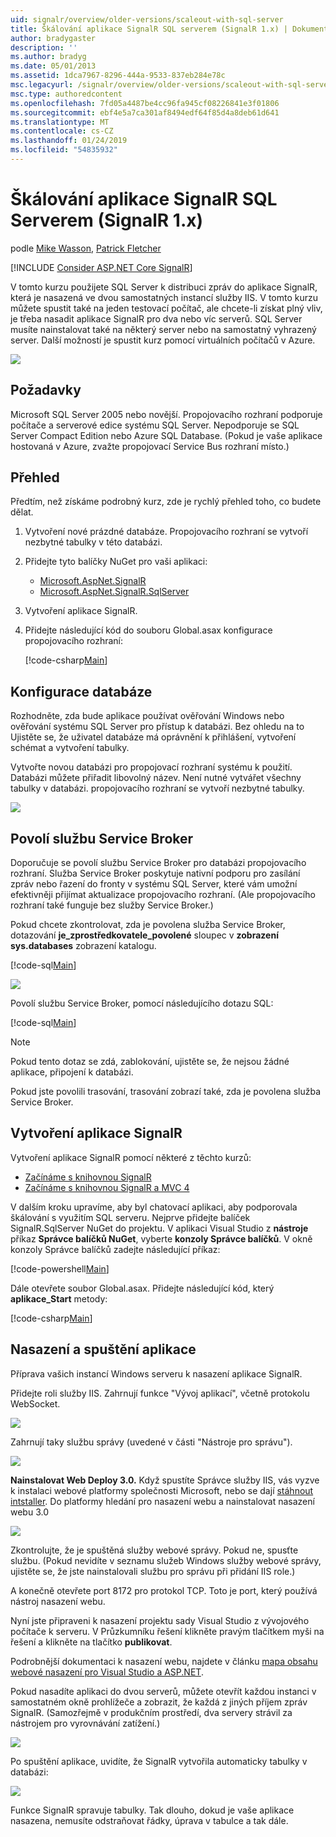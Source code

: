 ```yaml
---
uid: signalr/overview/older-versions/scaleout-with-sql-server
title: Škálování aplikace SignalR SQL serverem (SignalR 1.x) | Dokumentace Microsoftu
author: bradygaster
description: ''
ms.author: bradyg
ms.date: 05/01/2013
ms.assetid: 1dca7967-8296-444a-9533-837eb284e78c
msc.legacyurl: /signalr/overview/older-versions/scaleout-with-sql-server
msc.type: authoredcontent
ms.openlocfilehash: 7fd05a4487be4cc96fa945cf08226841e3f01806
ms.sourcegitcommit: ebf4e5a7ca301af8494edf64f85d4a8deb61d641
ms.translationtype: MT
ms.contentlocale: cs-CZ
ms.lasthandoff: 01/24/2019
ms.locfileid: "54835932"
---
```

<a name="signalr-scaleout-with-sql-server-signalr-1x"></a>Škálování aplikace SignalR SQL Serverem (SignalR 1.x)
====================
podle [Mike Wasson](https://github.com/MikeWasson), [Patrick Fletcher](https://github.com/pfletcher)

[!INCLUDE [Consider ASP.NET Core SignalR](~/includes/signalr/signalr-version-disambiguation.md)]

V tomto kurzu použijete SQL Server k distribuci zpráv do aplikace SignalR, která je nasazená ve dvou samostatných instancí služby IIS. V tomto kurzu můžete spustit také na jeden testovací počítač, ale chcete-li získat plný vliv, je třeba nasadit aplikace SignalR pro dva nebo víc serverů. SQL Server musíte nainstalovat také na některý server nebo na samostatný vyhrazený server. Další možností je spustit kurz pomocí virtuálních počítačů v Azure.

![](scaleout-with-sql-server/_static/image1.png)

## <a name="prerequisites"></a>Požadavky

Microsoft SQL Server 2005 nebo novější. Propojovacího rozhraní podporuje počítače a serverové edice systému SQL Server. Nepodporuje se SQL Server Compact Edition nebo Azure SQL Database. (Pokud je vaše aplikace hostovaná v Azure, zvažte propojovací Service Bus rozhraní místo.)

## <a name="overview"></a>Přehled

Předtím, než získáme podrobný kurz, zde je rychlý přehled toho, co budete dělat.

1. Vytvoření nové prázdné databáze. Propojovacího rozhraní se vytvoří nezbytné tabulky v této databázi.
2. Přidejte tyto balíčky NuGet pro vaši aplikaci: 

    - [Microsoft.AspNet.SignalR](http://nuget.org/packages/Microsoft.AspNet.SignalR)
    - [Microsoft.AspNet.SignalR.SqlServer](http://nuget.org/packages/Microsoft.AspNet.SignalR.SqlServer)
3. Vytvoření aplikace SignalR.
4. Přidejte následující kód do souboru Global.asax konfigurace propojovacího rozhraní: 

    [!code-csharp[Main](scaleout-with-sql-server/samples/sample1.cs)]

## <a name="configure-the-database"></a>Konfigurace databáze

Rozhodněte, zda bude aplikace používat ověřování Windows nebo ověřování systému SQL Server pro přístup k databázi. Bez ohledu na to Ujistěte se, že uživatel databáze má oprávnění k přihlášení, vytvoření schémat a vytvoření tabulky.

Vytvořte novou databázi pro propojovací rozhraní systému k použití. Databázi můžete přiřadit libovolný název. Není nutné vytvářet všechny tabulky v databázi. propojovacího rozhraní se vytvoří nezbytné tabulky.

![](scaleout-with-sql-server/_static/image2.png)

## <a name="enable-service-broker"></a>Povolí službu Service Broker

Doporučuje se povolí službu Service Broker pro databázi propojovacího rozhraní. Služba Service Broker poskytuje nativní podporu pro zasílání zpráv nebo řazení do fronty v systému SQL Server, které vám umožní efektivněji přijímat aktualizace propojovacího rozhraní. (Ale propojovacího rozhraní také funguje bez služby Service Broker.)

Pokud chcete zkontrolovat, zda je povolena služba Service Broker, dotazování **je\_zprostředkovatele\_povolené** sloupec v **zobrazení sys.databases** zobrazení katalogu.

[!code-sql[Main](scaleout-with-sql-server/samples/sample2.sql)]

![](scaleout-with-sql-server/_static/image3.png)

Povolí službu Service Broker, pomocí následujícího dotazu SQL:

[!code-sql[Main](scaleout-with-sql-server/samples/sample3.sql)]

> [!NOTE]
> Pokud tento dotaz se zdá, zablokování, ujistěte se, že nejsou žádné aplikace, připojení k databázi.

Pokud jste povolili trasování, trasování zobrazí také, zda je povolena služba Service Broker.

## <a name="create-a-signalr-application"></a>Vytvoření aplikace SignalR

Vytvoření aplikace SignalR pomocí některé z těchto kurzů:

- [Začínáme s knihovnou SignalR](../getting-started/tutorial-getting-started-with-signalr.md)
- [Začínáme s knihovnou SignalR a MVC 4](tutorial-getting-started-with-signalr-and-mvc-4.md)

V dalším kroku upravíme, aby byl chatovací aplikaci, aby podporovala škálování s využitím SQL serveru. Nejprve přidejte balíček SignalR.SqlServer NuGet do projektu. V aplikaci Visual Studio z **nástroje** příkaz **Správce balíčků NuGet**, vyberte **konzoly Správce balíčků**. V okně konzoly Správce balíčků zadejte následující příkaz:

[!code-powershell[Main](scaleout-with-sql-server/samples/sample4.ps1)]

Dále otevřete soubor Global.asax. Přidejte následující kód, který **aplikace\_Start** metody:

[!code-csharp[Main](scaleout-with-sql-server/samples/sample5.cs)]

## <a name="deploy-and-run-the-application"></a>Nasazení a spuštění aplikace

Příprava vašich instancí Windows serveru k nasazení aplikace SignalR.

Přidejte roli služby IIS. Zahrnují funkce "Vývoj aplikací", včetně protokolu WebSocket.

![](scaleout-with-sql-server/_static/image4.png)

Zahrnují taky službu správy (uvedené v části "Nástroje pro správu").

![](scaleout-with-sql-server/_static/image5.png)

**Nainstalovat Web Deploy 3.0.** Když spustíte Správce služby IIS, vás vyzve k instalaci webové platformy společnosti Microsoft, nebo se dají [stáhnout intstaller](https://go.microsoft.com/fwlink/?LinkId=255386). Do platformy hledání pro nasazení webu a nainstalovat nasazení webu 3.0

![](scaleout-with-sql-server/_static/image6.png)

Zkontrolujte, že je spuštěná služby webové správy. Pokud ne, spusťte službu. (Pokud nevidíte v seznamu služeb Windows služby webové správy, ujistěte se, že jste nainstalovali službu pro správu při přidání IIS role.)

A konečně otevřete port 8172 pro protokol TCP. Toto je port, který používá nástroj nasazení webu.

Nyní jste připraveni k nasazení projektu sady Visual Studio z vývojového počítače k serveru. V Průzkumníku řešení klikněte pravým tlačítkem myši na řešení a klikněte na tlačítko **publikovat**.

Podrobnější dokumentaci k nasazení webu, najdete v článku [mapa obsahu webové nasazení pro Visual Studio a ASP.NET](../../../whitepapers/aspnet-web-deployment-content-map.md).

Pokud nasadíte aplikaci do dvou serverů, můžete otevřít každou instanci v samostatném okně prohlížeče a zobrazit, že každá z jiných příjem zpráv SignalR. (Samozřejmě v produkčním prostředí, dva servery strávil za nástrojem pro vyrovnávání zatížení.)

![](scaleout-with-sql-server/_static/image7.png)

Po spuštění aplikace, uvidíte, že SignalR vytvořila automaticky tabulky v databázi:

![](scaleout-with-sql-server/_static/image8.png)

Funkce SignalR spravuje tabulky. Tak dlouho, dokud je vaše aplikace nasazena, nemusíte odstraňovat řádky, úprava v tabulce a tak dále.
